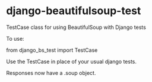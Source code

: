 django-beautifulsoup-test
=========================

TestCase class for using BeautifulSoup with Django tests


To use:

from django_bs_test import TestCase


Use the TestCase in place of your usual django tests.

Responses now have a .soup object.
